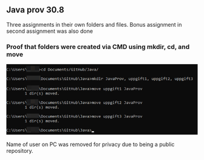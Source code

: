 ## Java prov 30.8

Three assignments in their own folders and files.
Bonus assignment in second assignment was also done

### Proof that folders were created via CMD using mkdir, cd, and move
![CMD folders](https://github.com/eyevory/Java/blob/main/JavaProv/img/HVhe9JtJjU.png)

Name of user on PC was removed for privacy due to being a public repository.
